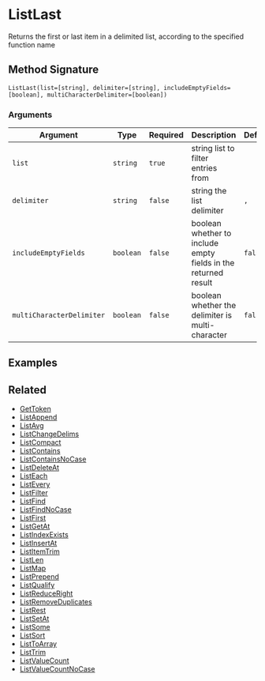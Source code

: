 # ListLast

Returns the first or last item in a delimited list, according to the specified function name

## Method Signature

```
ListLast(list=[string], delimiter=[string], includeEmptyFields=[boolean], multiCharacterDelimiter=[boolean])
```

### Arguments

| Argument                  | Type      | Required | Description                                                    | Default |
| ------------------------- | --------- | -------- | -------------------------------------------------------------- | ------- |
| `list`                    | `string`  | `true`   | string list to filter entries from                             |         |
| `delimiter`               | `string`  | `false`  | string the list delimiter                                      | `,`     |
| `includeEmptyFields`      | `boolean` | `false`  | boolean whether to include empty fields in the returned result | `false` |
| `multiCharacterDelimiter` | `boolean` | `false`  | boolean whether the delimiter is multi-character               | `false` |

## Examples

## Related

* [GetToken](gettoken.md)
* [ListAppend](listappend.md)
* [ListAvg](listavg.md)
* [ListChangeDelims](listchangedelims.md)
* [ListCompact](listcompact.md)
* [ListContains](listcontains.md)
* [ListContainsNoCase](listcontainsnocase.md)
* [ListDeleteAt](listdeleteat.md)
* [ListEach](listeach.md)
* [ListEvery](listevery.md)
* [ListFilter](listfilter.md)
* [ListFind](listfind.md)
* [ListFindNoCase](listfindnocase.md)
* [ListFirst](listfirst.md)
* [ListGetAt](listgetat.md)
* [ListIndexExists](listindexexists.md)
* [ListInsertAt](listinsertat.md)
* [ListItemTrim](listitemtrim.md)
* [ListLen](listlen.md)
* [ListMap](listmap.md)
* [ListPrepend](listprepend.md)
* [ListQualify](listqualify.md)
* [ListReduceRight](listreduceright.md)
* [ListRemoveDuplicates](listremoveduplicates.md)
* [ListRest](listrest.md)
* [ListSetAt](listsetat.md)
* [ListSome](listsome.md)
* [ListSort](listsort.md)
* [ListToArray](listtoarray.md)
* [ListTrim](listtrim.md)
* [ListValueCount](listvaluecount.md)
* [ListValueCountNoCase](listvaluecountnocase.md)
